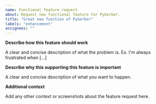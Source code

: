 ```yaml
---
name: Functional feature request
about: Request new functional feature for PyGerber.
title: "Great new function of PyGerber"
labels: "enhancement"
assignees: ""
---
```


**Describe how this feature should work**

A clear and concise description of what the problem is. Ex. I'm always frustrated when
[...]

**Describe why this supporting this feature is important**

A clear and concise description of what you want to happen.

**Additional context**

Add any other context or screenshots about the feature request here.

